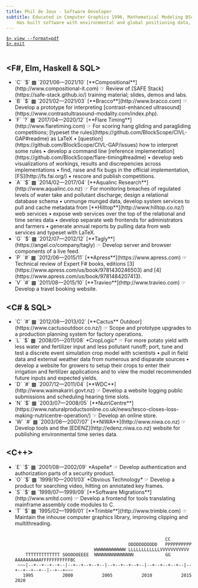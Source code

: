 ```yaml
---
title: Phil de Joux - Software Developer
subtitle: Educated in Computer Graphics 1996, Mathematical Modeling BSc Hons 1993/5 and Medicine 1982/5.<br>
    Has built software with environmental and global positioning data, video and scientific models.
---
```

<a href="/pdf/cv-phil-de-joux.pdf" role="button">`$> view --format=pdf`</a>  
<a href="/" role="button">`$> exit`</a>  
<br/>
<div class="work-history">
<h2 class="work-section">&lt;F#, Elm, Haskell &amp; SQL&gt;</h2>
<ul>
<li>
  <span class="cit">`C` `$` ▩ </span><span class="date">`2021/06—2021/10`</span>
  [**Compositional**](http://www.compositional-it.com) ☞ Review of [SAFE
  Stack](https://safe-stack.github.io/) training material; slides, demos and labs.</li>
<li>
  <span class="bracco">`B` `$` ▩ </span><span class="date">`2021/02—2021/03`</span>
  [**Bracco**](http://www.bracco.com) ☞ Develop a prototype for interpreting
  [contrast-enhanced
  ultrasound](https://www.contrastultrasound-modality.com/index.php).
</li>
<li>
  <span class="flaretiming">`F` `?` ▩ </span><span class="date">`2017/04—2020/12`</span>
  [**Flare Timing**](http://www.flaretiming.com) ☞ For scoring hang gliding and
  paragliding competitions; [typeset the
  rules](https://github.com/BlockScope/CIVL-GAP#readme) as LaTeX
  • [question](https://github.com/BlockScope/CIVL-GAP/issues) how to interpret
  some rules • develop a command line [reference
  implementation](https://github.com/BlockScope/flare-timing#readme) • develop
  web visualizations of workings, results and discrepencies across
  implementations • find, raise and fix bugs in the official implementation,
  [FS](http://fs.fai.org/) • rescore and publish competitions.
</li>
<li>
  <span class="aqualinc">`A` `$` ▩ </span><span class="date">`2014/02—2017/04`</span>
  [**Aqualinc Research**](http://www.aqualinc.co.nz) ☞ For monitoring breaches of regulated
  levels of water take and pollutant discharge; design a relational database
  schema • unmunge munged data, develop system services to pull and cache
  metadata from [**Hilltop**](http://www.hilltop.co.nz/) web services • expose
  web services over the top of the relational and time series data • develop
  separate web frontends for administrators and farmers • generate annual
  reports by pulling data from web services and typeset with LaTeX.
</li>
<li>
  <span class="tagly">`G` `$` ▩ </span><span class="date">`2012/07—2012/12`</span>
  [**Tagly**](https://angel.co/company/tagly) ☞ Develop server and browser
  components of a live feed.
</li>
<li>
  <span class="apress">`P` `#` ▩ </span><span class="date">`2012/06—2015/11`</span>
  [**Apress**](https://www.apress.com) ☞ Technical review of Expert F# books,
  editions [3](https://www.apress.com/us/book/9781430246503) and
  [4](https://www.apress.com/us/book/9781484207413).
</li>
<li>
  <span class="travieo">`V` `#` ▩ </span><span class="date">`2011/08—2015/10`</span>
  [**Travieo**](http://www.travieo.com) ☞ Develop a travel booking website.
</li>
<ul>
</div>
<div class="work-history">
<h2 class="work-section">&lt;C# & SQL&gt;</h2>
<ul>
<li>
  <span class="cactus">`C` `#` ▩ </span><span class="date">`2012/08—2013/02`</span>
  [**Cactus** Outdoor](https://www.cactusoutdoor.co.nz/) ☞ Scope and prototype
  upgrades to a production planning system for factory operations.
</li>
<li>
  <span class="croplogic">`L` `$` ▩ </span><span class="date">`2008/01—2011/08`</span>
  *CropLogic* ☞ For more potato yield with less water and fertilizer input and
  less pollutant runoff; port, tune and test a discrete event simulation crop
  model with scientists • pull in field data and external weather data from
  numerous and disparate sources • develop a website for growers to setup their
  crops to enter their irrigation and fertilizer applications and to view the
  model recommended future inputs and expected yields.
</li>
<li>
  <span class="waimak">`D` `#` ▩ </span><span class="date">`2007/12—2011/04`</span>
  [**WDC**](http://www.waimakariri.govt.nz) ☞ Develop a website logging public
  submissions and scheduling hearing time slots.
</li>
<li>
  <span class="nutricentre">`N` `$` ▩ </span><span class="date">`2003/07—2008/05`</span>
  [**NutriCentre**](https://www.naturalproductsonline.co.uk/news/tesco-closes-loss-making-nutricentre-operation/)
  ☞ Develop an online store.
</li>
<li>
  <span class="niwa">`W` `#` ▩ </span><span class="date">`2003/06—2007/07`</span>
  [**NIWA**](http://www.niwa.co.nz) ☞ Develop tools and the
  [EDENZ](http://edenz.niwa.co.nz) website for publishing environmental time
  series data.
</li>
</ul>
</div>
<div class="work-history">
<h2 class="work-section">&lt;C++&gt;</h2>
<ul>
<li>
  <span class="aspelle">`E` `$` ▩ </span><span class="date">`2001/08—2002/09`</span>
  *Aspelle* ☞ Develop authentication and authorization parts of a security
  product.
</li>
<li>
  <span class="obvious">`O` `$` ▩ </span><span class="date">`1999/10—2001/03`</span>
  *Obvious Technology* ☞ Develop a product for searching video, hitting on
  annotated key frames.
</li>
<li>
  <span class="sml">`S` `$` ▩ </span><span class="date">`1999/07—1999/09`</span>
  [**Software Migrations**](http://www.smltd.com) ☞ Develop a frontend for
  tools translating mainframe assembly code modules to C.
</li>
<li>
  <span class="trimble">`T` `$` ▩ </span><span class="date">`1995/02—1999/01`</span>
  [**Trimble**](http://www.trimble.com) ☞ Maintain the inhouse computer
  graphics library, improving clipping and multithreading.  </div>
</li>
<ul>
<pre>
<code>
                                                         <span class="cactus">CC</span>
                                           <span class="waimak">DDDDDDDDDDD</span>   <span class="apress">PPPPPPPPPP</span>
                              <span class="niwa">WWWWWWWWWWWW</span> <span class="croplogic">LLLLLLLLLLLL</span><span class="travieo">VVVVVVVVVVV</span>
    <span class="trimble">TTTTTTTTTTTTT</span> <span class="sml">S</span><span class="obvious">OOOOO</span><span class="aspelle">EEEE</span>  <span class="nutricentre">NNNNNNNNNNNNNNN</span>            <span class="tagly">GG</span>   <span class="aqualinc">AAAAAAAAAA</span><span class="flaretiming">FFFFFFFFFFF</span><span class="bracco">B</span><span class="cit">C</span>
 <span class="date">~~~|--+--+--+--+--|--+--+--+--+--|--+--+--+--+--|--+--+--+--+--|--+--+--+--+--|--+--+~~~</span>
 <span class="date">  1995           2000           2005           2010           2015           2020</span>
</code>
</pre>
